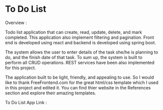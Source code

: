# To Do List 
Overview :

Todo list application that can create, read, update, delete, and mark completed. This application also implement filtering and pagination. Front end is developed using react and backend is developed using spring boot.

The system allows the user to enter details of the task she/he is planning to do, and the finish date of that task. To sum up, the system is built to perform all CRUD operations. REST services have been also implemented for this project.

The application built to be light, friendly, and appealing to use. So I would like to thank FreeFrontend.com for the great html/css template which I used in this project and edited it. You can find thier website in the References section and explore their amazing templates.



To Do List App Link : 
